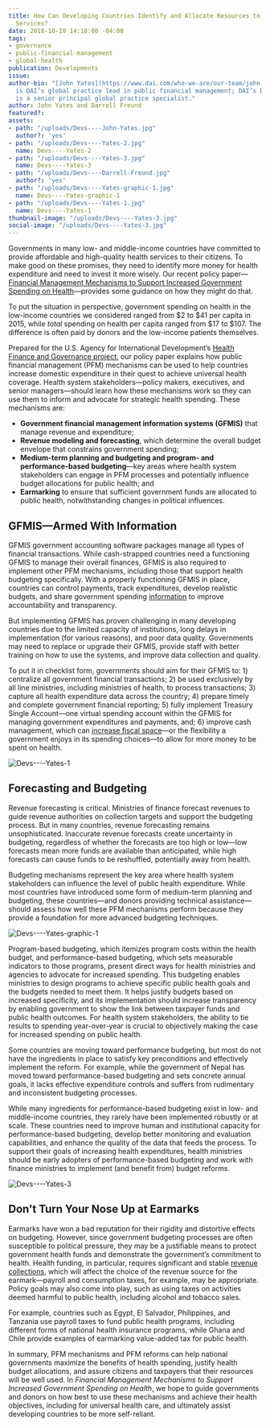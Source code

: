 ```yaml
---
title: How Can Developing Countries Identify and Allocate Resources to Pay for Health
  Services?
date: 2018-10-10 14:18:00 -04:00
tags:
- governance
- public-financial-management
- global-health
publication: Developments
issue: 
author-bio: "[John Yates](https://www.dai.com/who-we-are/our-team/john-yates), left,
  is DAI’s global practice lead in public financial management; DAI’s Darrell Freund
  is a senior principal global practice specialist."
author: John Yates and Darrell Freund
featured?: 
assets:
- path: "/uploads/Devs----John-Yates.jpg"
  author?: 'yes'
- path: "/uploads/Devs----Yates-2.jpg"
  name: Devs----Yates-2
- path: "/uploads/Devs----Yates-3.jpg"
  name: Devs----Yates-3
- path: "/uploads/Devs----Darrell-Freund.jpg"
  author?: 'yes'
- path: "/uploads/Devs----Yates-graphic-1.jpg"
  name: Devs----Yates-graphic-1
- path: "/uploads/Devs----Yates-1.jpg"
  name: Devs----Yates-1
thumbnail-image: "/uploads/Devs----Yates-3.jpg"
social-image: "/uploads/Devs----Yates-3.jpg"
---
```


Governments in many low- and middle-income countries have committed to provide affordable and high-quality health services to their citizens. To make good on these promises, they need to identify more money for health expenditure and need to invest it more wisely. Our recent policy paper—[Financial Management Mechanisms to Support Increased Government Spending on Health](https://www.hfgproject.org/financial-management-mechanisms-to-support-increased-government-spending-on-health/)—provides some guidance on how they might do that.




To put the situation in perspective, government spending on health in the low-income countries we considered ranged from $2 to $41 per capita in 2015, while *total* spending on health per capita ranged from $17 to $107. The difference is often paid by donors and the low-income patients themselves.

Prepared for the U.S. Agency for International Development’s [Health Finance and Governance project](https://www.dai.com/our-work/projects/worldwide-health-finance-and-governance), our policy paper explains how public financial management (PFM) mechanisms can be used to help countries increase domestic expenditure in their quest to achieve universal health coverage. Health system stakeholders—policy makers, executives, and senior managers—should learn how these mechanisms work so they can use them to inform and advocate for strategic health spending. These mechanisms are:

* **Government financial management information systems (GFMIS)** that manage revenue and expenditure;
* **Revenue modeling and forecasting**, which determine the overall budget envelope that constrains government spending;
* **Medium-term planning and budgeting and program- and performance-based budgeting**—key areas where health system stakeholders can engage in PFM processes and potentially influence budget allocations for public health; and
* **Earmarking** to ensure that sufficient government funds are allocated to public health, notwithstanding changes in political influences.

## GFMIS—Armed With Information

GFMIS government accounting software packages manage all types of financial transactions. While cash-strapped countries need a functioning GFMIS to manage their overall finances, GFMIS is also required to implement other PFM mechanisms, including those that support health budgeting specifically. With a properly functioning GFMIS in place, countries can control payments, track expenditures, develop realistic budgets, and share government spending [information](http://dai-global-developments.com/articles/marshaling-the-evidence-to-better-help-developing-countries-improve-and-afford-their-health-services/) to improve accountability and transparency. 

But implementing GFMIS has proven challenging in many developing countries due to the limited capacity of institutions, long delays in implementation (for various reasons), and poor data quality. Governments may need to replace or upgrade their GFMIS, provide staff with better training on how to use the systems, and improve data collection and quality.

To put it in checklist form, governments should aim for their GFMIS to: 1) centralize all government financial transactions; 2) be used exclusively by all line ministries, including ministries of health, to process transactions; 3) capture all health expenditure data across the country; 4) prepare timely and complete government financial reporting; 5) fully implement Treasury Single Account—one virtual spending account within the GFMIS for managing government expenditures and payments, and; 6) improve cash management, which can [increase fiscal space](https://www.dai.com/our-work/projects/philippines-facilitating-public-investment-fpi)—or the flexibility a government enjoys in its spending choices—to allow for more money to be spent on health.

![Devs----Yates-1](/uploads/Devs----Yates-1.jpg "Health systems training as part of the USAID Haiti Strategic Health Information Systems Program.") 

## Forecasting and Budgeting

Revenue forecasting is critical. Ministries of finance forecast revenues to guide revenue authorities on collection targets and support the budgeting process. But in many countries, revenue forecasting remains unsophisticated. Inaccurate revenue forecasts create uncertainty in budgeting, regardless of whether the forecasts are too high or low—low forecasts mean more funds are available than anticipated, while high forecasts can cause funds to be reshuffled, potentially away from health.

Budgeting mechanisms represent the key area where health system stakeholders can influence the level of public health expenditure. While most countries have introduced some form of medium-term planning and budgeting, these countries—and donors providing technical assistance—should assess how well these PFM mechanisms perform because they provide a foundation for more advanced budgeting techniques.

![Devs----Yates-graphic-1](/uploads/Devs----Yates-graphic-1.jpg) 

Program-based budgeting, which itemizes program costs within the health budget, and performance-based budgeting, which sets measurable indicators to those programs, present direct ways for health ministries and agencies to advocate for increased spending. This budgeting enables ministries to design programs to achieve specific public health goals and the budgets needed to meet them. It helps justify budgets based on increased specificity, and its implementation should increase transparency by enabling government to show the link between taxpayer funds and public health outcomes. For health system stakeholders, the ability to tie results to spending year-over-year is crucial to objectively making the case for increased spending on public health.

Some countries are moving toward performance budgeting, but most do not have the ingredients in place to satisfy key preconditions and effectively implement the reform. For example, while the government of Nepal has moved toward performance-based budgeting and sets concrete annual goals, it lacks effective expenditure controls and suffers from rudimentary and inconsistent budgeting processes. 

While many ingredients for performance-based budgeting exist in low- and middle-income countries, they rarely have been implemented robustly or at scale. These countries need to improve human and institutional capacity for performance-based budgeting, develop better monitoring and evaluation capabilities, and enhance the quality of the data that feeds the process. To support their goals of increasing health expenditures, health ministries should be early adopters of performance-based budgeting and work with finance ministries to implement (and benefit from) budget reforms.

![Devs----Yates-3](/uploads/Devs----Yates-3.jpg "Community health workers graduate in Nigeria as part of the U.K. Department for International Development's Women for Health program.") 

## Don't Turn Your Nose Up at Earmarks

Earmarks have won a bad reputation for their rigidity and distortive effects on budgeting. However, since government budgeting processes are often susceptible to political pressure, they may be a justifiable means to protect government health funds and demonstrate the government’s commitment to health. Health funding, in particular, requires significant and stable [revenue collections](http://dai-global-developments.com/articles/when-tax-reform-leads-to-increased-funding-for-health-services/), which will affect the choice of the revenue source for the earmark—payroll and consumption taxes, for example, may be appropriate. Policy goals may also come into play, such as using taxes on activities deemed harmful to public health, including alcohol and tobacco sales. 

For example, countries such as Egypt, El Salvador, Philippines, and Tanzania use payroll taxes to fund public health programs, including different forms of national health insurance programs, while Ghana and Chile provide examples of earmarking value-added tax for public health.

In summary, PFM mechanisms and PFM reforms can help national governments maximize the benefits of health spending, justify health budget allocations, and assure citizens and taxpayers that their resources will be well used. In *Financial Management Mechanisms to Support Increased Government Spending on Health*, we hope to guide governments and donors on how best to use these mechanisms and achieve their health objectives, including for universal health care, and ultimately assist developing countries to be more self-reliant.
